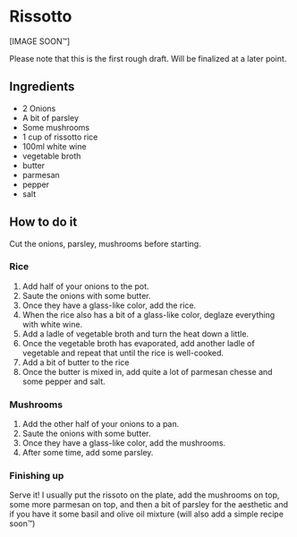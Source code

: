 # Rissotto
[IMAGE SOON™️]

Please note that this is the first rough draft. Will be finalized at a later point.

## Ingredients
- 2 Onions
- A bit of parsley
- Some mushrooms
- 1 cup of rissotto rice
- 100ml white wine
- vegetable broth
- butter
- parmesan
- pepper
- salt

## How to do it
Cut the onions, parsley, mushrooms before starting.

### Rice
1. Add half of your onions to the pot.
2. Saute the onions with some butter.
3. Once they have a glass-like color, add the rice.
4. When the rice also has a bit of a glass-like color, deglaze everything with white wine.
5. Add a ladle of vegetable broth and turn the heat down a little.
6. Once the vegetable broth has evaporated, add another ladle of vegetable and repeat that until the rice is well-cooked.
7. Add a bit of butter to the rice
8. Once the butter is mixed in, add quite a lot of parmesan chesse and some pepper and salt.

### Mushrooms
1. Add the other half of your onions to a pan.
2. Saute the onions with some butter.
3. Once they have a glass-like color, add the mushrooms.
4. After some time, add some parsley.

### Finishing up
Serve it! I usually put the rissoto on the plate, add the mushrooms on top, some more parmesan on top, and then a bit of parsley for the aesthetic and if you have it some basil and olive oil mixture (will also add a simple recipe soon™️)
